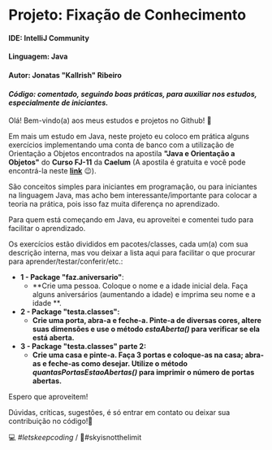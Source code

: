 # Projeto: Fixação de Conhecimento

#### IDE: IntelliJ Community

#### Linguagem: Java

#### Autor: Jonatas "Kallrish" Ribeiro

#### *Código: comentado, seguindo boas práticas, para auxiliar nos estudos, especialmente de iniciantes.*

Olá! Bem-vindo(a) aos meus estudos e projetos no Github! :wave:

Em mais um estudo em Java, neste projeto eu coloco em prática alguns exercícios implementando uma conta de banco com a utilização de Orientação a Objetos encontrados na apostila **"Java e Orientação a Objetos"** do **Curso FJ-11** da **Caelum** (A apostila é gratuita e você pode encontrá-la neste **[link](https://www.caelum.com.br/apostila/apostila-java-orientacao-objetos.pdf)** :wink:).

São conceitos simples para iniciantes em programação, ou para iniciantes na linguagem Java, mas acho bem interessante/importante para colocar a teoria na prática, pois isso faz muita diferença no aprendizado.

Para quem está começando em Java, eu aproveitei e comentei tudo para facilitar o aprendizado.

Os exercícios estão divididos em pacotes/classes, cada um(a) com sua descrição interna, mas vou deixar a lista aqui para facilitar o que procurar para aprender/testar/conferir/etc.:

- **1 - Package "faz.aniversario"**:
  - **Crie uma pessoa. Coloque o nome e a idade inicial dela. Faça alguns aniversários (aumentando a idade) e imprima seu nome e a idade **.
- **2 - Package "testa.classes":**
  - **Crie uma porta, abra-a e feche-a. Pinte-a de diversas cores, altere suas dimensões e use o método *estaAberta()* para verificar se ela está aberta.**
- **3 - Package "testa.classes" parte 2:**
  - **Crie uma casa e pinte-a. Faça 3 portas e coloque-as na casa; abra-as e feche-as como desejar. Utilize o método *quantasPortasEstaoAbertas()* para imprimir o número de portas abertas.**

Espero que aproveitem! 

D​úv​i​d​a​s​, ​c​r​í​t​i​c​as​,​ ​su​ge​s​t​õe​s​, ​é ​s​ó​ ​e​nt​r​a​r ​e​m​ ​co​nt​a​t​o​ ​o​u deixar sua contribuição no código!:punch:

 :computer: *#letskeepcoding* / :rocket:#skyisnotthelimit

